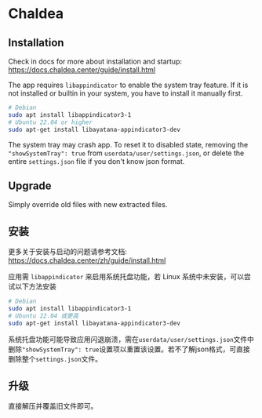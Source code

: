 # Chaldea

## Installation

Check in docs for more about installation and startup: https://docs.chaldea.center/guide/install.html

The app requires `libappindicator` to enable the system tray feature. If it is not installed or builtin in your system,
you have to install it manually first.

```sh
# Debian
sudo apt install libappindicator3-1
# Ubuntu 22.04 or higher
sudo apt-get install libayatana-appindicator3-dev
```

The system tray may crash app. To reset it to disabled state, removing the `"showSystemTray": true` from `userdata/user/settings.json`, or delete the entire `settings.json` file if you don't know json format.

## Upgrade

Simply override old files with new extracted files.

## 安装

更多关于安装与启动的问题请参考文档: https://docs.chaldea.center/zh/guide/install.html

应用需 `libappindicator` 来启用系统托盘功能，若 Linux 系统中未安装，可以尝试以下方法安装

```sh
# Debian
sudo apt install libappindicator3-1
# Ubuntu 22.04 或更高
sudo apt-get install libayatana-appindicator3-dev
```

系统托盘功能可能导致应用闪退崩溃，需在`userdata/user/settings.json`文件中删除`"showSystemTray": true`设置项以重置该设置。若不了解json格式，可直接删除整个`settings.json`文件。

## 升级

直接解压并覆盖旧文件即可。
